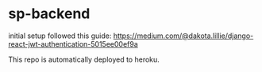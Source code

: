# sp-backend

initial setup followed this guide: https://medium.com/@dakota.lillie/django-react-jwt-authentication-5015ee00ef9a

This repo is automatically deployed to heroku.